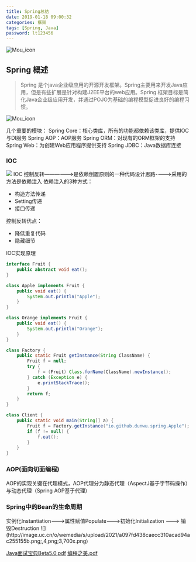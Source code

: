 ```yaml
---
title: Spring总结
date: 2019-01-18 09:00:32
categories: 框架
tags: [Spring, Java]
password: lt123456
---
```

![Mou_icon](https://ss3.bdstatic.com/70cFv8Sh_Q1YnxGkpoWK1HF6hhy/it/u=3833687770,1236182247&fm=26&gp=0.jpg)
<!-- more -->
Spring 概述
-------------------
>Spring 是个java企业级应用的开源开发框架。Spring主要用来开发Java应用，但是有些扩展是针对构建J2EE平台的web应用。Spring 框架目标是简化Java企业级应用开发，并通过POJO为基础的编程模型促进良好的编程习惯。

![Mou_icon](https://gss0.bdstatic.com/-4o3dSag_xI4khGkpoWK1HF6hhy/baike/w%3D268%3Bg%3D0/sign=a1a1f9579058d109c4e3aeb4e963ab82/8b13632762d0f703ed7a0ff50afa513d2797c5cb.jpg)


几个重要的模块：
Spring Core：核心类库，所有的功能都依赖该类库，提供IOC与DI服务
Spring AOP：AOP服务
Spring ORM：对现有的ORM框架的支持
Spring Web：为创建Web应用程序提供支持
Spring JDBC：Java数据库连接

<h3>IOC</h3>

![](http://image.uc.cn/o/wemedia/s/upload/2021/fc83ea802e410d76b6713f81268a17be.png;,4,png;3,700x.png)
IOC 控制反转——————>是依赖倒置原则的一种代码设计思路---->采用的方法是依赖注入
依赖注入的3种方式：
* 构造方法传递
* Setting传递
* 接口传递

控制反转优点：
* 降低重复代码
* 隐藏细节

IOC实现原理
```java
interface Fruit {
    public abstract void eat();
}

class Apple implements Fruit {
    public void eat() {
        System.out.println("Apple");
    }
}

class Orange implements Fruit {
    public void eat() {
        System.out.println("Orange");
    }
}

class Factory {
    public static Fruit getInstance(String ClassName) {
        Fruit f = null;
        try {
            f = (Fruit) Class.forName(ClassName).newInstance();
        } catch (Exception e) {
            e.printStackTrace();
        }
        return f;
    }
}

class Client {
    public static void main(String[] a) {
        Fruit f = Factory.getInstance("io.github.dunwu.spring.Apple");
        if (f != null) {
            f.eat();
        }
    }
}
```

<h3>AOP(面向切面编程)</h3>
AOP的实现关键在代理模式，AOP代理分为静态代理（AspectJ基于字节码操作）与动态代理（Spring AOP基于代理）


<h3>Spring中的Bean的生命周期</h3>
实例化Instantiation--->属性赋值Populate--->初始化Initialization ---> 销毁Destruction
![](http://image.uc.cn/o/wemedia/s/upload/2021/a097fd438caecc310acad94ac255155b.png;,4,png;3,700x.png)



[Java面试宝典Beta5.0.pdf](http://blog.lutao1726.top/Java%E9%9D%A2%E8%AF%95%E5%AE%9D%E5%85%B8Beta5.0.pdf)
[编程之美.pdf](http://blog.lutao1726.top/%E7%BC%96%E7%A8%8B%E4%B9%8B%E7%BE%8E.pdf)






